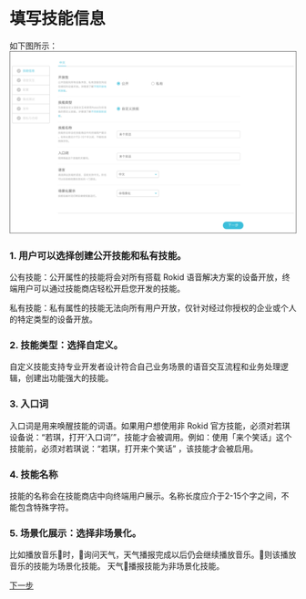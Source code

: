 # 填写技能信息

如下图所示：
![](images/01-技能信息.jpg)


### 1. 用户可以选择创建公开技能和私有技能。
公有技能：公开属性的技能将会对所有搭载 Rokid 语音解决方案的设备开放，终端用户可以通过技能商店轻松开启您开发的技能。

私有技能：私有属性的技能无法向所有用户开放，仅针对经过你授权的企业或个人的特定类型的设备开放。

### 2. 技能类型：选择自定义。
自定义技能支持专业开发者设计符合自己业务场景的语音交互流程和业务处理逻辑，创建出功能强大的技能。

### 3. 入口词
入口词是用来唤醒技能的词语。如果用户想使用非 Rokid 官方技能，必须对若琪设备说：“若琪，打开‘入口词’”，技能才会被调用。例如：使用「来个笑话」这个技能前，必须对若琪说：“若琪，打开来个笑话” ，该技能才会被启用。

### 4. 技能名称
技能的名称会在技能商店中向终端用户展示。名称长度应介于2-15个字之间，不能包含特殊字符。

### 5. 场景化展示：选择非场景化。
比如播放音乐时，询问天气，天气播报完成以后仍会继续播放音乐。则该播放音乐的技能为场景化技能。 天气播报技能为非场景化技能。

[下一步](voice-interaction.md)

